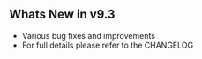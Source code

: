 Whats New in v9.3
--------------------------
- Various bug fixes and improvements
- For full details please refer to the CHANGELOG
